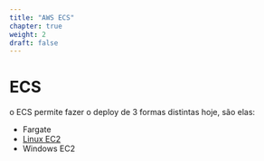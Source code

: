 ```yaml
---
title: "AWS ECS"
chapter: true
weight: 2
draft: false
--- 
```


# ECS

o ECS permite fazer o deploy de 3 formas distintas hoje, são elas:

- Fargate
- [Linux EC2](/aws-ecs/ecs_linux_ec2/) 
- Windows EC2
